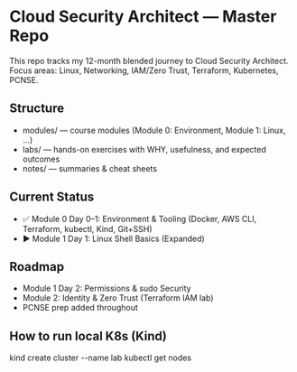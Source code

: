 # Cloud Security Architect — Master Repo

This repo tracks my 12-month blended journey to Cloud Security Architect.
Focus areas: Linux, Networking, IAM/Zero Trust, Terraform, Kubernetes, PCNSE.

## Structure
- modules/ — course modules (Module 0: Environment, Module 1: Linux, ...)
- labs/ — hands-on exercises with WHY, usefulness, and expected outcomes
- notes/ — summaries & cheat sheets

## Current Status
- ✅ Module 0 Day 0–1: Environment & Tooling (Docker, AWS CLI, Terraform, kubectl, Kind, Git+SSH)
- ▶️ Module 1 Day 1: Linux Shell Basics (Expanded)

## Roadmap
- Module 1 Day 2: Permissions & sudo Security
- Module 2: Identity & Zero Trust (Terraform IAM lab)
- PCNSE prep added throughout

## How to run local K8s (Kind)
kind create cluster --name lab
kubectl get nodes

